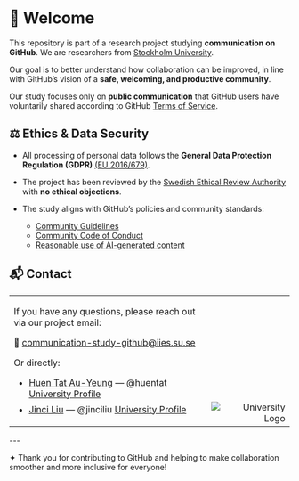 # 👋 Welcome



This repository is part of a research project studying **communication on GitHub**.
We are researchers from [Stockholm University](https://www.su.se/institute-for-international-economic-studies/).

Our goal is to better understand how collaboration can be improved, in line with GitHub’s vision of a **safe, welcoming, and productive community**.

Our study focuses only on **public communication** that GitHub users have voluntarily shared according to GitHub [Terms of Service](https://docs.github.com/en/site-policy/github-terms/github-terms-of-service).





## ⚖️ Ethics & Data Security

* All processing of personal data follows the **General Data Protection Regulation (GDPR)** [(EU 2016/679)](https://gdpr-info.eu/).
* The project has been reviewed by the [Swedish Ethical Review Authority](https://etikprovningsmyndigheten.se/en/) with **no ethical objections**.
* The study aligns with GitHub’s policies and community standards:

  * [Community Guidelines](https://docs.github.com/en/site-policy/github-terms/github-community-guidelines)
  * [Community Code of Conduct](https://docs.github.com/en/site-policy/github-terms/github-community-code-of-conduct)
  * [Reasonable use of AI-generated content](https://docs.github.com/en/site-policy/github-terms/github-community-code-of-conduct#reasonable-use-of-ai-generated-content)


## 📬 Contact


<table style="border: none; border-collapse: collapse; border-spacing: 0; width: 100%; margin-top: 10px;">
  <tr style="border: none;">
    <td style="vertical-align: top; padding-right: 20px; width: 900px; border: none; border-top: none; border-bottom: none;">

If you have any questions, please reach out via our project email:

📧 [communication-study-github@iies.su.se](mailto:communication-study-github@iies.su.se)

Or directly:
      <ul>
        <li style="margin-bottom: 8px;"><a href="https://sites.google.com/view/huentat/home">Huen Tat Au-Yeung</a> — @huentat <a href="https://www.su.se/english/profiles/huau1432-1.511717">University Profile</a></li>
        <li style="margin-bottom: 8px;"><a href="https://jinciliu.github.io/">Jinci Liu</a> — @jinciliu <a href="https://www.su.se/english/profiles/jili4163-1.511497">University Profile</a></li>
      </ul>
    </td>
    <td style="vertical-align: bottom; width: 300px; text-align: right; border: none; border-top: none; border-bottom: none;">
      <img src="https://www.shorttermprograms.com/images/cache/600_by_314/uploads/institution-logos/stockholm-university.png" alt="University Logo" style="max-width: 300px; display: block; margin-left: auto;">
    </td>
  </tr>
</table>
---

✦ Thank you for contributing to GitHub and helping to make collaboration smoother and more inclusive for everyone!
